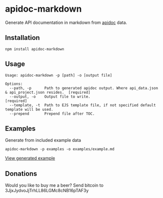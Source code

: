 # apidoc-markdown

Generate API documentation in markdown from [apidoc](https://github.com/apidoc/apidoc) data.

## Installation

	npm install apidoc-markdown

## Usage

	Usage: apidoc-markdown -p [path] -o [output file]

	Options:
	  --path, -p      Path to generated apidoc output. Where api_data.json & api_project.json resides.  [required]
	  --output, -o    Output file to write.                                                             [required]
	  --template, -t  Path to EJS template file, if not specified default template will be used.
	  --prepend       Prepend file after TOC.

## Examples

Generate from included example data

	apidoc-markdown -p examples -o examples/example.md


[View generated example](https://github.com/martinj/node-apidoc-markdown/blob/master/examples/example.md)
## Donations
Would you like to buy me a beer? Send bitcoin to 3JjxJydvoJjTrhLL86LGMc8cNB16pTAF3y

